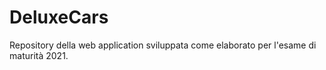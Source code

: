 # DeluxeCars
 
Repository della web application sviluppata come elaborato per l'esame di maturità 2021.
